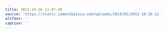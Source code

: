 ```yaml
---
title: 2013-10-26 11.07.40
source: 'https://static.jamesdigioia.com/uploads/2014/01/2013-10-26-11-07-40-scaled.jpg'
altText: ''
caption: ''
---
```


